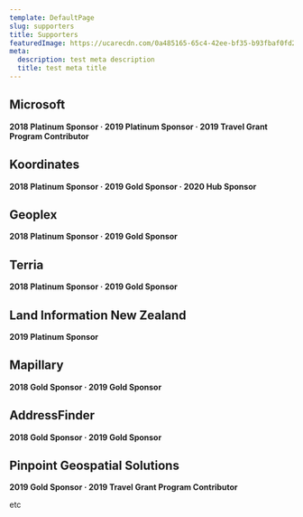 ```yaml
---
template: DefaultPage
slug: supporters
title: Supporters
featuredImage: https://ucarecdn.com/0a485165-65c4-42ee-bf35-b93fbaf0fd2e/-/preview/-/rotate/270/
meta:
  description: test meta description
  title: test meta title
---
```

## Microsoft

**2018 Platinum Sponsor · 2019 Platinum Sponsor · 2019 Travel Grant Program Contributor**

## Koordinates

**2018 Platinum Sponsor · 2019 Gold Sponsor · 2020 Hub Sponsor**

## Geoplex

**2018 Platinum Sponsor · 2019 Gold Sponsor**

## Terria

**2018 Platinum Sponsor · 2019 Gold Sponsor**

## Land Information New Zealand

**2019 Platinum Sponsor**

## Mapillary

**2018 Gold Sponsor · 2019 Gold Sponsor**

## AddressFinder

**2018 Gold Sponsor · 2019 Gold Sponsor**

## Pinpoint Geospatial Solutions

**2019 Gold Sponsor · 2019 Travel Grant Program Contributor**

etc